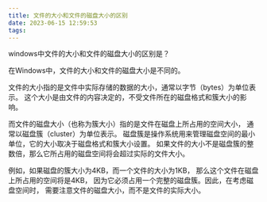 ```yaml
---
title: 文件的大小和文件的磁盘大小的区别
date: 2023-06-15 12:59:53
tags:
---
```



windows中文件的大小和文件的磁盘大小的区别是？

<!-- more -->

在Windows中，文件的大小和文件的磁盘大小是不同的。

文件的大小指的是文件中实际存储的数据的大小，通常以字节（bytes）为单位表示。
这个大小是由文件的内容决定的，不受文件所在的磁盘格式和簇大小的影响。

而文件的磁盘大小（也称为簇大小）指的是文件在磁盘上所占用的空间大小，
通常以磁盘簇（cluster）为单位表示。
磁盘簇是操作系统用来管理磁盘空间的最小单位，它的大小取决于磁盘格式和簇大小设置。
如果文件的大小不是磁盘簇的整数倍，那么它所占用的磁盘空间将会超过实际的文件大小。

例如，如果磁盘的簇大小为4KB，而一个文件的大小为1KB，
那么这个文件在磁盘上所占用的空间将是4KB，
因为它必须占用一个完整的磁盘簇。因此，在考虑磁盘空间时，
需要注意文件的磁盘大小，而不是文件的实际大小。
